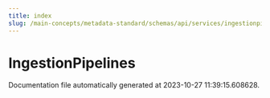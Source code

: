 ```yaml
---
title: index
slug: /main-concepts/metadata-standard/schemas/api/services/ingestionpipelines
---
```


# IngestionPipelines

Documentation file automatically generated at 2023-10-27 11:39:15.608628.
